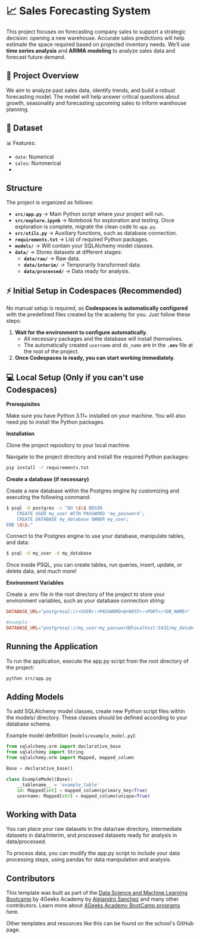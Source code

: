 # 📈 Sales Forecasting System

This project focuses on forecasting company sales to support a strategic decision: opening a new warehouse. Accurate sales predictions will help estimate the space required based on projected inventory needs. We’ll use **time series analysis** and **ARIMA modeling** to analyze sales data and forecast future demand.

## 🚀 Project Overview

We aim to analyze past sales data, identify trends, and build a robust forecasting model. The model will help answer critical questions about growth, seasonality and forecasting upcoming sales to inform warehouse planning.

## 📁 Dataset

📊 Features:

- `date`: Numerical
- `sales`: Nummerical
- 
## Structure

The project is organized as follows:

- **`src/app.py`** → Main Python script where your project will run.
- **`src/explore.ipynb`** → Notebook for exploration and testing. Once exploration is complete, migrate the clean code to `app.py`.
- **`src/utils.py`** → Auxiliary functions, such as database connection.
- **`requirements.txt`** → List of required Python packages.
- **`models/`** → Will contain your SQLAlchemy model classes.
- **`data/`** → Stores datasets at different stages:
  - **`data/raw/`** → Raw data.
  - **`data/interim/`** → Temporarily transformed data.
  - **`data/processed/`** → Data ready for analysis.


## ⚡ Initial Setup in Codespaces (Recommended)

No manual setup is required, as **Codespaces is automatically configured** with the predefined files created by the academy for you. Just follow these steps:

1. **Wait for the environment to configure automatically**.
   - All necessary packages and the database will install themselves.
   - The automatically created `username` and `db_name` are in the **`.env`** file at the root of the project.
2. **Once Codespaces is ready, you can start working immediately**.


## 💻 Local Setup (Only if you can't use Codespaces)

**Prerequisites**

Make sure you have Python 3.11+ installed on your machine. You will also need pip to install the Python packages.

**Installation**

Clone the project repository to your local machine.

Navigate to the project directory and install the required Python packages:

```bash
pip install -r requirements.txt
```

**Create a database (if necessary)**

Create a new database within the Postgres engine by customizing and executing the following command:

```bash
$ psql -U postgres -c "DO \$\$ BEGIN 
    CREATE USER my_user WITH PASSWORD 'my_password'; 
    CREATE DATABASE my_database OWNER my_user; 
END \$\$;"
```
Connect to the Postgres engine to use your database, manipulate tables, and data:

```bash
$ psql -U my_user -d my_database
```

Once inside PSQL, you can create tables, run queries, insert, update, or delete data, and much more!

**Environment Variables**

Create a .env file in the root directory of the project to store your environment variables, such as your database connection string:

```makefile
DATABASE_URL="postgresql://<USER>:<PASSWORD>@<HOST>:<PORT>/<DB_NAME>"

#example
DATABASE_URL="postgresql://my_user:my_password@localhost:5432/my_database"
```

## Running the Application

To run the application, execute the app.py script from the root directory of the project:

```bash
python src/app.py
```

## Adding Models

To add SQLAlchemy model classes, create new Python script files within the models/ directory. These classes should be defined according to your database schema.

Example model definition (`models/example_model.py`):

```py
from sqlalchemy.orm import declarative_base
from sqlalchemy import String
from sqlalchemy.orm import Mapped, mapped_column

Base = declarative_base()

class ExampleModel(Base):
    __tablename__ = 'example_table'
    id: Mapped[int] = mapped_column(primary_key=True)
    username: Mapped[str] = mapped_column(unique=True)
```

## Working with Data

You can place your raw datasets in the data/raw directory, intermediate datasets in data/interim, and processed datasets ready for analysis in data/processed.

To process data, you can modify the app.py script to include your data processing steps, using pandas for data manipulation and analysis.

## Contributors

This template was built as part of the [Data Science and Machine Learning Bootcamp](https://4geeksacademy.com/us/coding-bootcamps/datascience-machine-learning) by 4Geeks Academy by [Alejandro Sanchez](https://twitter.com/alesanchezr) and many other contributors. Learn more about [4Geeks Academy BootCamp programs](https://4geeksacademy.com/us/programs) here.

Other templates and resources like this can be found on the school's GitHub page.
